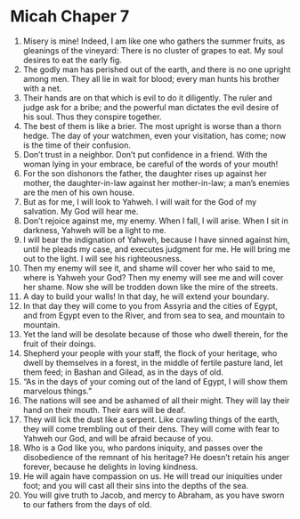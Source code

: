 ﻿
# Micah Chaper 7
1. Misery is mine! Indeed, I am like one who gathers the summer fruits, as gleanings of the vineyard: There is no cluster of grapes to eat. My soul desires to eat the early fig. 
2. The godly man has perished out of the earth, and there is no one upright among men. They all lie in wait for blood; every man hunts his brother with a net. 
3. Their hands are on that which is evil to do it diligently. The ruler and judge ask for a bribe; and the powerful man dictates the evil desire of his soul. Thus they conspire together. 
4. The best of them is like a brier. The most upright is worse than a thorn hedge. The day of your watchmen, even your visitation, has come; now is the time of their confusion. 
5. Don’t trust in a neighbor. Don’t put confidence in a friend. With the woman lying in your embrace, be careful of the words of your mouth! 
6. For the son dishonors the father, the daughter rises up against her mother, the daughter-in-law against her mother-in-law; a man’s enemies are the men of his own house. 
7. But as for me, I will look to Yahweh. I will wait for the God of my salvation. My God will hear me. 
8. Don’t rejoice against me, my enemy. When I fall, I will arise. When I sit in darkness, Yahweh will be a light to me. 
9. I will bear the indignation of Yahweh, because I have sinned against him, until he pleads my case, and executes judgment for me. He will bring me out to the light. I will see his righteousness. 
10. Then my enemy will see it, and shame will cover her who said to me, where is Yahweh your God? Then my enemy will see me and will cover her shame. Now she will be trodden down like the mire of the streets. 
11. A day to build your walls! In that day, he will extend your boundary. 
12. In that day they will come to you from Assyria and the cities of Egypt, and from Egypt even to the River, and from sea to sea, and mountain to mountain. 
13. Yet the land will be desolate because of those who dwell therein, for the fruit of their doings. 
14. Shepherd your people with your staff, the flock of your heritage, who dwell by themselves in a forest, in the middle of fertile pasture land, let them feed; in Bashan and Gilead, as in the days of old. 
15. “As in the days of your coming out of the land of Egypt, I will show them marvelous things.” 
16. The nations will see and be ashamed of all their might. They will lay their hand on their mouth. Their ears will be deaf. 
17. They will lick the dust like a serpent. Like crawling things of the earth, they will come trembling out of their dens. They will come with fear to Yahweh our God, and will be afraid because of you. 
18. Who is a God like you, who pardons iniquity, and passes over the disobedience of the remnant of his heritage? He doesn’t retain his anger forever, because he delights in loving kindness. 
19. He will again have compassion on us. He will tread our iniquities under foot; and you will cast all their sins into the depths of the sea. 
20. You will give truth to Jacob, and mercy to Abraham, as you have sworn to our fathers from the days of old. 
